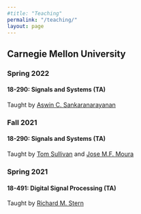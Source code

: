 ```yaml
---
#title: "Teaching"
permalink: "/teaching/"
layout: page
---
```


## Carnegie Mellon University

### Spring 2022
#### 18-290: Signals and Systems (TA)
Taught by 
[Aswin C. Sankaranarayanan][aswin]


### Fall 2021
#### 18-290: Signals and Systems (TA)
Taught by 
[Tom Sullivan][sullivan] and 
[Jose M.F. Moura][moura]


### Spring 2021
#### 18-491: Digital Signal Processing (TA)
Taught by  [Richard M. Stern][rich]

[aswin]:    https://users.ece.cmu.edu/~saswin/
[moura]:    https://users.ece.cmu.edu/~moura/
[sullivan]: https://www.ece.cmu.edu/directory/bios/sullivan-tom.html
[rich]:     https://www.ece.cmu.edu/directory/bios/stern-richard.html

